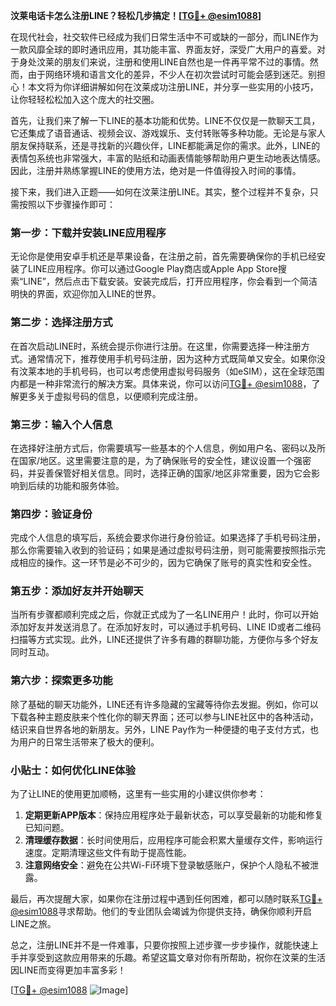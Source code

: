**汶莱电话卡怎么注册LINE？轻松几步搞定！[[TG💪+ @esim1088](https://t.me/s/esim1088)]**

在现代社会，社交软件已经成为我们日常生活中不可或缺的一部分，而LINE作为一款风靡全球的即时通讯应用，其功能丰富、界面友好，深受广大用户的喜爱。对于身处汶莱的朋友们来说，注册和使用LINE自然也是一件再平常不过的事情。然而，由于网络环境和语言文化的差异，不少人在初次尝试时可能会感到迷茫。别担心！本文将为你详细讲解如何在汶莱成功注册LINE，并分享一些实用的小技巧，让你轻轻松松加入这个庞大的社交圈。

首先，让我们来了解一下LINE的基本功能和优势。LINE不仅仅是一款聊天工具，它还集成了语音通话、视频会议、游戏娱乐、支付转账等多种功能。无论是与家人朋友保持联系，还是寻找新的兴趣伙伴，LINE都能满足你的需求。此外，LINE的表情包系统也非常强大，丰富的贴纸和动画表情能够帮助用户更生动地表达情感。因此，注册并熟练掌握LINE的使用方法，绝对是一件值得投入时间的事情。

接下来，我们进入正题——如何在汶莱注册LINE。其实，整个过程并不复杂，只需按照以下步骤操作即可：

### **第一步：下载并安装LINE应用程序**
无论你是使用安卓手机还是苹果设备，在注册之前，首先需要确保你的手机已经安装了LINE应用程序。你可以通过Google Play商店或Apple App Store搜索“LINE”，然后点击下载安装。安装完成后，打开应用程序，你会看到一个简洁明快的界面，欢迎你加入LINE的世界。

### **第二步：选择注册方式**
在首次启动LINE时，系统会提示你进行注册。在这里，你需要选择一种注册方式。通常情况下，推荐使用手机号码注册，因为这种方式既简单又安全。如果你没有汶莱本地的手机号码，也可以考虑使用虚拟号码服务（如eSIM），这在全球范围内都是一种非常流行的解决方案。具体来说，你可以访问[TG💪+ @esim1088](https://t.me/s/esim1088)，了解更多关于虚拟号码的信息，以便顺利完成注册。

### **第三步：输入个人信息**
在选择好注册方式后，你需要填写一些基本的个人信息，例如用户名、密码以及所在国家/地区。这里需要注意的是，为了确保账号的安全性，建议设置一个强密码，并妥善保管好相关信息。同时，选择正确的国家/地区非常重要，因为它会影响到后续的功能和服务体验。

### **第四步：验证身份**
完成个人信息的填写后，系统会要求你进行身份验证。如果选择了手机号码注册，那么你需要输入收到的验证码；如果是通过虚拟号码注册，则可能需要按照指示完成相应的操作。这一环节是必不可少的，因为它确保了账号的真实性和安全性。

### **第五步：添加好友并开始聊天**
当所有步骤都顺利完成之后，你就正式成为了一名LINE用户！此时，你可以开始添加好友并发送消息了。在添加好友时，可以通过手机号码、LINE ID或者二维码扫描等方式实现。此外，LINE还提供了许多有趣的群聊功能，方便你与多个好友同时互动。

### **第六步：探索更多功能**
除了基础的聊天功能外，LINE还有许多隐藏的宝藏等待你去发掘。例如，你可以下载各种主题皮肤来个性化你的聊天界面；还可以参与LINE社区中的各种活动，结识来自世界各地的新朋友。另外，LINE Pay作为一种便捷的电子支付方式，也为用户的日常生活带来了极大的便利。

### **小贴士：如何优化LINE体验**
为了让LINE的使用更加顺畅，这里有一些实用的小建议供你参考：
1. **定期更新APP版本**：保持应用程序处于最新状态，可以享受最新的功能和修复已知问题。
2. **清理缓存数据**：长时间使用后，应用程序可能会积累大量缓存文件，影响运行速度。定期清理这些文件有助于提高性能。
3. **注意网络安全**：避免在公共Wi-Fi环境下登录敏感账户，保护个人隐私不被泄露。

最后，再次提醒大家，如果你在注册过程中遇到任何困难，都可以随时联系[TG💪+ @esim1088](https://t.me/s/esim1088)寻求帮助。他们的专业团队会竭诚为你提供支持，确保你顺利开启LINE之旅。

总之，注册LINE并不是一件难事，只要你按照上述步骤一步步操作，就能快速上手并享受到这款应用带来的乐趣。希望这篇文章对你有所帮助，祝你在汶莱的生活因LINE而变得更加丰富多彩！

[[TG💪+ @esim1088](https://t.me/s/esim1088) ![Image](https://i.postimg.cc/4NQfJmqS/Snipaste-2025-05-13-00-14-12.png)]